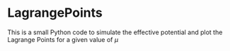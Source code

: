 # LagrangePoints
This is a small Python code to simulate the effective potential and plot the Lagrange Points for a given value of $\mu$
